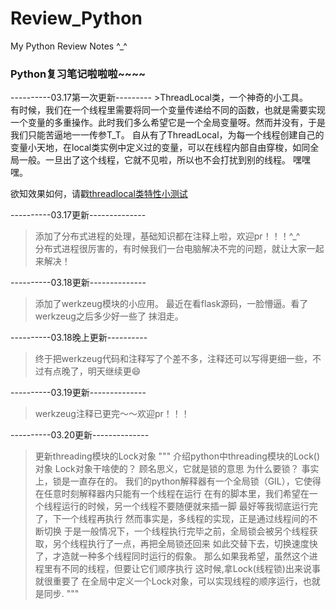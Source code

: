 # Review_Python
My Python Review Notes ^_^</br>
<h3><strong>Python复习笔记啦啦啦~~~~</h3></strong>
----------03.17第一次更新---------
>ThreadLocal类，一个神奇的小工具。</br>
有时候，我们在一个线程里需要将同一个变量传递给不同的函数，也就是需要实现一个变量的多重操作。此时我们多么希望它是一个全局变量呀。然而并没有，于是我们只能苦逼地一一传参T_T。
自从有了ThreadLocal，为每一个线程创建自己的变量小天地，在local类实例中定义过的变量，可以在线程内部自由穿梭，如同全局一般。一旦出了这个线程，它就不见啦，所以也不会打扰到别的线程。
嘿嘿嘿。

欲知效果如何，请戳[threadlocal类特性小测试](https://github.com/wanzifa/Review_Python/blob/master/threadlocal%E7%B1%BB%E7%9A%84%E7%89%B9%E6%80%A7.py)

----------03.17更新--------------
>添加了分布式进程的处理，基础知识都在注释上啦，欢迎pr！！！^_^</br>
分布式进程很厉害的，有时候我们一台电脑解决不完的问题，就让大家一起来解决！

----------03.18更新--------------
>添加了werkzeug模块的小应用。
最近在看flask源码，一脸懵逼。看了werkzeug之后多少好一些了
抹泪走。

----------03.18晚上更新----------
>终于把werkzeug代码和注释写了个差不多，注释还可以写得更细一些，不过有点晚了，明天继续更😄

----------03.19更新--------------
>werkzeug注释已更完～～欢迎pr！！！

----------03.20更新--------------
>更新threading模块的Lock对象
"""
介绍python中threading模块的Lock()对象
Lock对象干啥使的？
顾名思义，它就是锁的意思
为什么要锁？
事实上，锁是一直存在的。
我们的python解释器有一个全局锁（GIL），它使得在任意时刻解释器内只能有一个线程在运行
在有的脚本里，我们希望在一个线程运行的时候，另一个线程不要随便就来插一脚
最好等我彻底运行完了，下一个线程再执行
然而事实是，多线程的实现，正是通过线程间的不断切换
于是一般情况下，一个线程执行完毕之前，全局锁会被另个线程获取，另个线程执行了一点，再把全局锁还回来
如此交替下去，切换速度快了，才造就一种多个线程同时运行的假象。
那么如果我希望，虽然这个进程里有不同的线程，但要让它们顺序执行
这时候,拿Lock(线程锁)出来说事就很重要了
在全局中定义一个Lock对象，可以实现线程的顺序运行，也就是同步.
"""
